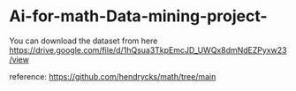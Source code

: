 # Ai-for-math-Data-mining-project-
You can download the dataset from here https://drive.google.com/file/d/1hQsua3TkpEmcJD_UWQx8dmNdEZPyxw23/view

reference:
https://github.com/hendrycks/math/tree/main 
